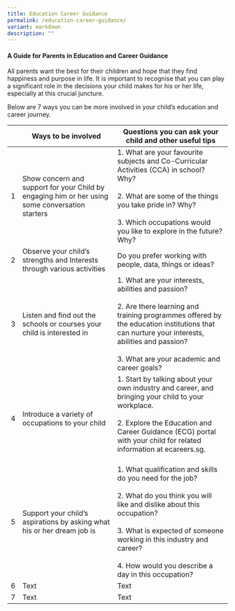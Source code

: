 ```yaml
---
title: Education Career Guidance
permalink: /education-career-guidance/
variant: markdown
description: ""
---
```

#### A Guide for Parents in Education and Career Guidance

All parents want the best for their children and hope that they find happiness and purpose in life. It is important to recognise that you can play a significant role in the decisions your child makes for his or her life, especially at this crucial juncture.&nbsp;

Below are 7 ways you can be more involved in your child’s education and career journey.

|  | **Ways to be involved**| **Questions you can ask your child and other useful tips** |
| -------- | -------- | -------- |
| 1    | Show concern and support for your Child by engaging him or her using some conversation starters | 1.  What are your favourite subjects and Co-Curricular Activities (CCA) in school? Why?<br><br>2.  What are some of the things you take pride in? Why?<br><br>3.  Which occupations would you like to explore in the future? Why? |
| 2    | Observe your child’s strengths and Interests through various activities | Do you prefer working with people, data, things or ideas? |
| 3     | Listen and find out the schools or courses your child is interested in | 1.  What are your interests, abilities and passion?<br><br>2.  Are there learning and training programmes offered by the education institutions that can nurture your interests, abilities and passion?<br><br>3.  What are your academic and career goals? |
| 4   | Introduce a variety of occupations to your child | 1.  Start by talking about your own industry and career, and bringing your child to your workplace.<br><br>2.  Explore the Education and Career Guidance (ECG) portal with your child for related information at ecareers.sg. <br><br> |
| 5   | Support your child’s aspirations by asking what his or her dream job is | 1.  What qualification and skills do you need for the job?<br><br>2.  What do you think you will like and dislike about this occupation?<br><br>3.  What is expected of someone working in this industry and career?<br><br>4.  How would you describe a day in this occupation?  |
| 6   | Text     | Text     |
| 7   | Text     | Text     |